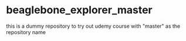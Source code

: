 # beaglebone_explorer_master
this is a dummy repository to try out udemy course with "master" as the repository name
